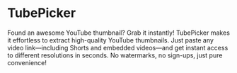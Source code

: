 # TubePicker
Found an awesome YouTube thumbnail? Grab it instantly! TubePicker makes it effortless to extract high-quality YouTube thumbnails. Just paste any video link—including Shorts and embedded videos—and get instant access to different resolutions in seconds. No watermarks, no sign-ups, just pure convenience!
